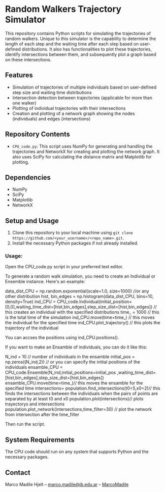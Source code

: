 # Random Walkers Trajectory Simulator

This repository contains Python scripts for simulating the trajectories of random walkers. Unique to this simulator is the capability to determine the length of each step and the waiting time after each step based on user-defined distributions. It also has functionalities to plot these trajectories, identify intersections between them, and subsequently plot a graph based on these intersections.

## Features

- Simulation of trajectories of multiple individuals based on user-defined step size and waiting time distributions
- Intersection detection between trajectories (applicable for more than one walker)
- Plotting of individual trajectories with their intersections
- Creation and plotting of a network graph showing the nodes (individuals) and edges (intersections)

## Repository Contents

- `CPU_code.py`: This script uses NumPy for generating and handling the trajectories and NetworkX for creating and plotting the network graph. It also uses SciPy for calculating the distance matrix and Matplotlib for plotting.

## Dependencies

- NumPy
- SciPy
- Matplotlib
- NetworkX

## Setup and Usage

1. Clone this repository to your local machine using `git clone https://github.com/<your_username>/<repo_name>.git`.
2. Install the necessary Python packages if not already installed. 

### Usage:
Open the CPU_code.py script in your preferred text editor.

To generate a random walk simulation, you need to create an Individual or Ensemble instance. Here's an example:

data_dist_CPU = np.random.exponential(scale=1.0, size=1000) //or any other distribution
hist, bin_edges = np.histogram(data_dist_CPU, bins=10, density=True)
ind_CPU = CPU_code.Individual(initial_position=[0,0],waiting_time_dist=[hist,bin_edges],step_size_dist=[hist,bin_edges]) // this creates an individual with the specified distributions
time_ = 1000 // this is the total time of the simulation
ind_CPU.move(time=time_) // this moves the individual for the specified time
ind_CPU.plot_trajectory() // this plots the trajectory of the individual

You can accses the positions using ind_CPU.positions(). 


If you want to make an Ensamble of individuals, you can do it like this:

N_ind = 10 // number of individuals in the ensamble
initial_pos = np.zeros((N_ind,2)) // or you can specify the initial positions of the individuals 
ensamble_CPU = CPU_code.Ensemble(N_ind,initial_positions=initial_pos ,waiting_time_dist=[hist,bin_edges],step_size_dist=[hist,bin_edges])
ensamble_CPU.move(time=time_)// this moves the ensamble for the specified time
intersections= population.find_intersections(t0=5,x0=2)// this finds the intersections between the individuals when the pairs of points are separated by at least t0 and x0
population.plot(intersections)// plots trayectorys and intersections
population.plot_network(intersections,time_filter=30) // plot the network from intersection after the time_filter 

Then run the script.

## System Requirements

The CPU code should run on any system that supports Python and the necessary packages.


## Contact

Marco Madile Hjelt – marco.madile@ib.edu.ar – [MarcoMadile](https://github.com/MarcoMadile)

